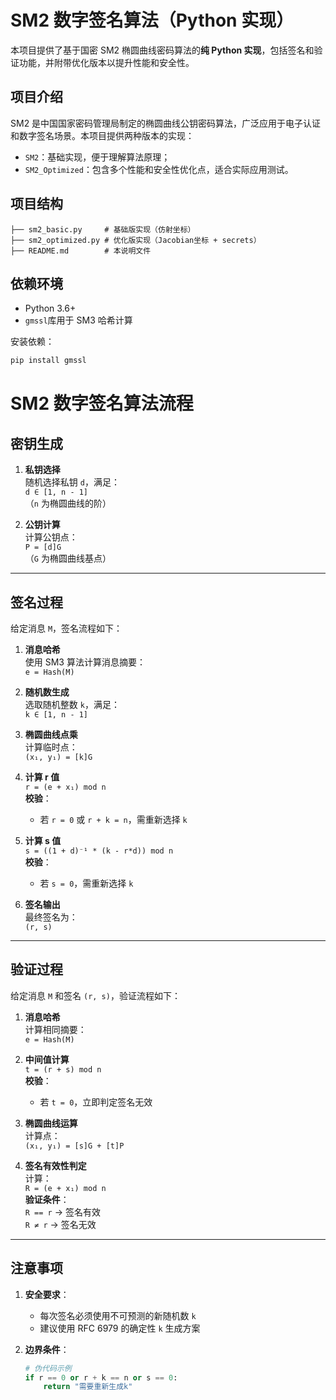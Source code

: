 # SM2 数字签名算法（Python 实现）

本项目提供了基于国密 SM2 椭圆曲线密码算法的**纯 Python 实现**，包括签名和验证功能，并附带优化版本以提升性能和安全性。

## 项目介绍

SM2 是中国国家密码管理局制定的椭圆曲线公钥密码算法，广泛应用于电子认证和数字签名场景。本项目提供两种版本的实现：

- `SM2`：基础实现，便于理解算法原理；
- `SM2_Optimized`：包含多个性能和安全性优化点，适合实际应用测试。
## 项目结构
```
├── sm2_basic.py     # 基础版实现（仿射坐标）
├── sm2_optimized.py # 优化版实现（Jacobian坐标 + secrets）
├── README.md        # 本说明文件
```
## 依赖环境

- Python 3.6+
- `gmssl`库用于 SM3 哈希计算

安装依赖：

```bash
pip install gmssl

```

# SM2 数字签名算法流程

## 密钥生成

1. **私钥选择**  
   随机选择私钥 `d`，满足：  
   `d ∈ [1, n - 1]`  
   （`n` 为椭圆曲线的阶）

2. **公钥计算**  
   计算公钥点：  
   `P = [d]G`  
   （`G` 为椭圆曲线基点）

---

## 签名过程

给定消息 `M`，签名流程如下：

1. **消息哈希**  
   使用 SM3 算法计算消息摘要：  
   `e = Hash(M)`

2. **随机数生成**  
   选取随机整数 `k`，满足：  
   `k ∈ [1, n - 1]`

3. **椭圆曲线点乘**  
   计算临时点：  
   `(x₁, y₁) = [k]G`

4. **计算 r 值**  
   `r = (e + x₁) mod n`  
   **校验**：  
   - 若 `r = 0` 或 `r + k = n`，需重新选择 `k`

5. **计算 s 值**  
   `s = ((1 + d)⁻¹ * (k - r*d)) mod n`  
   **校验**：  
   - 若 `s = 0`，需重新选择 `k`

6. **签名输出**  
   最终签名为：  
   `(r, s)`

---

## 验证过程

给定消息 `M` 和签名 `(r, s)`，验证流程如下：

1. **消息哈希**  
   计算相同摘要：  
   `e = Hash(M)`

2. **中间值计算**  
   `t = (r + s) mod n`  
   **校验**：  
   - 若 `t = 0`，立即判定签名无效

3. **椭圆曲线运算**  
   计算点：  
   `(x₁, y₁) = [s]G + [t]P`

4. **签名有效性判定**  
   计算：  
   `R = (e + x₁) mod n`  
   **验证条件**：  
   `R == r` → 签名有效  
   `R ≠ r` → 签名无效

---

## 注意事项

1. **安全要求**：
   - 每次签名必须使用不可预测的新随机数 `k`
   - 建议使用 RFC 6979 的确定性 `k` 生成方案

2. **边界条件**：
   ```python
   # 伪代码示例
   if r == 0 or r + k == n or s == 0:
       return "需要重新生成k"